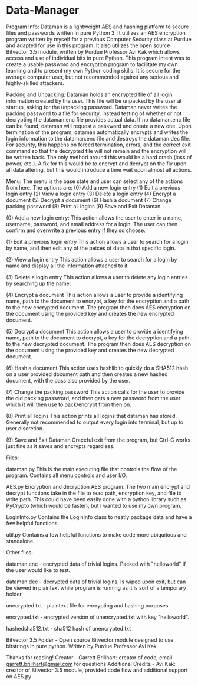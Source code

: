 # Data-Manager
Program Info:
Dataman is a lightweight AES and hashing platform to secure files and passwords written in pure Python 3. It utilizes an AES encryption program written by myself for a previous Computer Security class at Purdue and adapted for use in this program. It also utilizes the open source Bitvector 3.5 module, written by Purdue Professor Avi Kak which allows access and use of individual bits in pure Python. This program intent was to create a usable password and encryption program to facilitate my own learning and to present my own Python coding skills. It is secure for the average computer user, but not recommended against any serious and highly-skilled attackers.

Packing and Unpacking:
Dataman holds an encrypted file of all login information created by the user. This file will be unpacked by the user at startup, asking for the unpacking password. Dataman never writes the packing password to a file for security, instead testing of whether or not decrypting the dataman.enc file provides actual data. If no dataman.enc file can be found, dataman will request a password and create a new one. Upon termination of the program, dataman automatically encrypts and writes the login information to the dataman.enc file and destroys the dataman.dec file. For security, this happens on forced termination, errors, and the correct exit command so that the decrypted file will not remain and the encryption will be written back. The only method around this would be a hard crash (loss of power, etc.). A fix for this would be to encrypt and decrypt on the fly upon all data altering, but this would introduce a time wait upon almost all actions.

Menu:
The menu is the base state and user can select any of the actions from here. The options are:
    (0) Add a new login entry
    (1) Edit a previous login entry
    (2) View a login entry
    (3) Delete a login entry
    (4) Encrypt a document
    (5) Decrypt a document
    (6) Hash a document
    (7) Change packing password 
    (8) Print all logins
    (9) Save and Exit Dataman

(0) Add a new login entry:
This action allows the user to enter in a name, username, password, and email address for a login. The user can then confirm and overwrite a previous entry if they so choose.

(1) Edit a previous login entry
This action  allows a user to search for a login by name, and then edit any of the peices of data in that specific login.

(2) View a login entry
This action allows a user to search for a login by name and display all the information attached to it.

(3) Delete a login entry
This action allows a user to delete any login entries by searching up the name.

(4) Encrypt a document
This action allows a user to provide a identifying name, path to the document to encrypt, a key for the encryption and a path to the new encrypted document. The program then does AES encryption on the document using the provided key and creates the new encrypted document.

(5) Decrypt a document
This action allows a user to provide a identifying name, path to the document to decrypt, a key for the decryption and a path to the new decrypted document. The program then does AES decryption on the document using the provided key and creates the new decrypted document.

(6) Hash a document
This action uses hashlib to quickly do a SHA512 hash on a user provided document path and then creates a new hashed document, with the pass also provided by the user.

(7) Change the packing password
This action calls for the user to provide the old packing password, and then gets a new password from the user which it will then use to pack/encrypt from then on.

(8) Print all logins
This action prints all logins that dataman has stored. Generally not recommended to output every login into terminal, but up to user discretion.

(9) Save and Exit Dataman
Graceful exit from the program, but Ctrl-C works just fine as it saves and encrypts regardless.

Files:

dataman.py
This is the main executing file that controls the flow of the program. Contains all menu controls and user I/O.

AES.py
Encryption and decryption AES program. The two main encrypt and decrypt functions take in the file to read path, encryption key, and file to write path. This could have been easily done with a python library such as PyCrypto (which would be faster), but I wanted to use my own program.

LoginInfo.py
Contains the LoginInfo class to neatly package data and have a few helpful functions

util.py
Contains a few helpful functions to make code more ubiquitous and standalone.

Other files:

dataman.enc - encrypted data of trivial logins. Packed with "helloworld" if the user would like to test.

dataman.dec - decrypted data of trivial logins. Is wiped upon exit, but can be viewed in plaintext while program is running as it is sort of a temporary holder.

unecrypted.txt - plaintext file for encrypting and hashing purposes

encrypted.txt - encrypted version of unencrypted.txt with key "helloworld".

hashedsha512.txt - sha512 hash of unencrypted.txt

Bitvector 3.5 Folder - Open source Bitvector module designed to use bitstrings in pure python. Written by Purdue Professor Avi Kak.

Thanks for reading!
Creator - 
    Garrett Brillhart: creator of code, email garrett.brillhart@gmail.com for questions
Additional Credits - 
    Avi Kak: creator of Bitvector 3.5 module, provided code flow and additional support on AES.py
